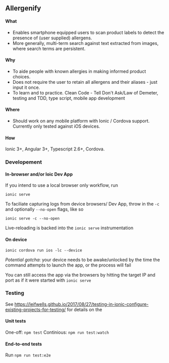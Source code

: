 ## Allergenify
#### What
- Enables smartphone equipped users to scan product labels to detect the presence of (user supplied) allergens. 
- More generally, multi-term search against text extracted from images, where search terms are persistent. 

#### Why
- To aide people with known allergies in making informed product choices. 
- Does not require the user to retain all allergens and their aliases - just input it once.
- To learn and to practice. Clean Code - Tell Don't Ask/Law of Demeter, testing and TDD, type script, mobile app development 

#### Where
- Should work on any mobile platform with Ionic / Cordova support. Currently only tested against iOS devices. 

#### How
Ionic 3+, Angular 3+, Typescript 2.6+, Cordova.

### Developement
#### In-browser and/or Ioic Dev App
If you intend to use a local browser only workflow, run 
```
ionic serve
```

To faciliate capturing logs from device browsers/ Dev App, throw in the `-c` and optionally `--no-open` flags, like so
```
ionic serve -c --no-open
```

Live-reloading is backed into the `ionic serve` instrumentation

#### On device
```
ionic cordova run ios -lc --device
```

*Potential gotcha*: your device needs to be awake/unlocked by the time the command attempts to launch the app, or the process will fail

You can still access the app via the browsers by hitting the target IP and port as if it were started with `ionic serve`

### Testing

See https://leifwells.github.io/2017/08/27/testing-in-ionic-configure-existing-projects-for-testing/ for details on the 

#### Unit tests
One-off: `npm test`
Continious: `npm run test:watch`

#### End-to-end tests
Run `npm run test:e2e`
